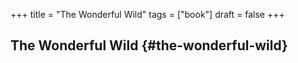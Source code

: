 +++
title = "The Wonderful Wild"
tags = ["book"]
draft = false
+++

## The Wonderful Wild {#the-wonderful-wild}